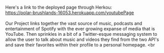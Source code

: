 Here's a link to the deployed page through Herkou: <br>
https://polar-brushlands-16053.herokuapp.com/youtubePage
<br><br>
Our Project links together the vast source of music, podcasts and entertainment of Spotify with the ever growing expanse of media that is YouTube. Then sprinkles in a bit of a Twitter-esque messaging system to allow the user to talk about music and videos they find from the two API's and save their favorites within their profile to a personal homepage.
<br<br>


